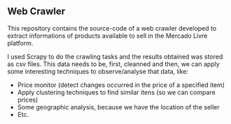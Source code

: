 ## Web Crawler

This repository contains the source-code of a web crawler developed to extract informations of products available to sell in the Mercado Livre platform. 

I used Scrapy to do the crawling tasks and the results obtained was stored as csv files. This data needs to be, first, cleanned and then, we can apply 
some interesting techniques to observe/analyse that data, like:
- Price monitor (detect changes occurred in the price of a specified item)
- Apply clustering techniques to find similar itens (so we can compare prices)
- Some geographic analysis, because we have the location of the seller
- Etc.
